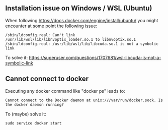 
## Installation issue on Windows / WSL (Ubuntu)

When following https://docs.docker.com/engine/install/ubuntu/ you might encounter at some point the following issue:

```
/sbin/ldconfig.real: Can't link /usr/lib/wsl/lib/libnvoptix_loader.so.1 to libnvoptix.so.1
/sbin/ldconfig.real: /usr/lib/wsl/lib/libcuda.so.1 is not a symbolic link
```

To solve it: https://superuser.com/questions/1707681/wsl-libcuda-is-not-a-symbolic-link

## Cannot connect to docker

Executing any docker command like "docker ps" leads to:

```
Cannot connect to the Docker daemon at unix:///var/run/docker.sock. Is the docker daemon running?
```

To (maybe) solve it:

```
sudo service docker start
```